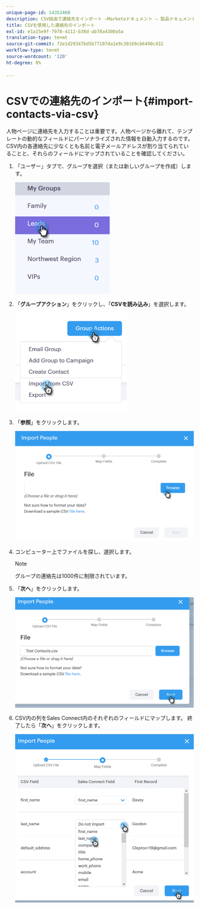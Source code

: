 ```yaml
---
unique-page-id: 14352468
description: CSV経由で連絡先をインポート —Marketoドキュメント — 製品ドキュメント
title: CSVを使用した連絡先のインポート
exl-id: e1a15e9f-7978-4112-b38d-ab78a4300a5a
translation-type: tm+mt
source-git-commit: 72e1d29347bd5b77107da1e9c30169cb6490c432
workflow-type: tm+mt
source-wordcount: '120'
ht-degree: 0%

---
```


# CSVでの連絡先のインポート{#import-contacts-via-csv}

人物ページに連絡先を入力することは重要です。人物ページから離れて、テンプレートの動的なフィールドにパーソナライズされた情報を自動入力するのです。 CSV内の各連絡先に少なくとも名前と電子メールアドレスが割り当てられていることと、それらのフィールドにマップされていることを確認してください。

1. 「ユーザー」タブで、グループを選択（または新しいグループを作成）します。

   ![](assets/one.png)

1. 「**グループアクション**」をクリックし、「**CSVを読み込み**」を選択します。

   ![](assets/two.png)

1. 「**参照**」をクリックします。

   ![](assets/three.png)

1. コンピューター上でファイルを探し、選択します。

   >[!NOTE]
   >
   >グループの連絡先は1000件に制限されています。

1. 「**次へ**」をクリックします。

   ![](assets/four.png)

1. CSV内の列をSales Connect内のそれぞれのフィールドにマップします。 終了したら「**次へ**」をクリックします。

   ![](assets/five.png)
